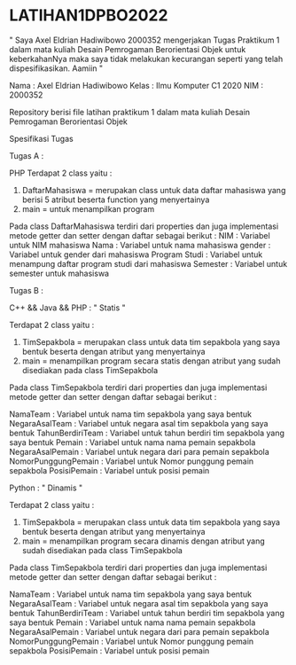 # LATIHAN1DPBO2022
" Saya Axel Eldrian Hadiwibowo 2000352 mengerjakan Tugas Praktikum 1 dalam mata kuliah Desain Pemrogaman Berorientasi Objek untuk keberkahanNya maka saya tidak melakukan kecurangan seperti yang telah dispesifikasikan. Aamiin "

Nama : Axel Eldrian Hadiwibowo
Kelas : Ilmu Komputer C1 2020
NIM : 2000352

Repository berisi file latihan praktikum 1 dalam mata kuliah Desain Pemrogaman Berorientasi Objek

Spesifikasi Tugas

Tugas A :

PHP
Terdapat 2 class yaitu :
1. DaftarMahasiswa = merupakan class untuk data daftar mahasiswa yang berisi 5 atribut beserta function yang menyertainya
2. main = untuk menampilkan program

Pada class DaftarMahasiswa terdiri dari properties dan juga implementasi metode getter dan setter dengan daftar sebagai berikut :
NIM : Variabel untuk NIM mahasiswa
Nama : Variabel untuk nama mahasiswa
gender : Variabel untuk gender dari mahasiswa
Program Studi : Variabel untuk menampung daftar program studi dari mahasiswa
Semester : Variabel untuk semester untuk mahasiswa

Tugas B :

C++ && Java && PHP : " Statis "

Terdapat 2 class yaitu :
1. TimSepakbola = merupakan class untuk data tim sepakbola yang saya bentuk beserta dengan atribut yang menyertainya
2. main = menampilkan program secara statis dengan atribut yang sudah disediakan pada class TimSepakbola

Pada class TimSepakbola terdiri dari properties dan juga implementasi metode getter dan setter dengan daftar sebagai berikut :

NamaTeam : Variabel untuk nama tim sepakbola yang saya bentuk
NegaraAsalTeam : Variabel untuk negara asal tim  sepakbola yang saya bentuk
TahunBerdiriTeam : Variabel untuk tahun berdiri tim sepakbola yang saya bentuk
Pemain : Variabel untuk nama nama pemain sepakbola
NegaraAsalPemain : Variabel untuk negara dari para pemain sepakbola
NomorPunggungPemain : Variabel untuk Nomor punggung pemain sepakbola
PosisiPemain : Variabel untuk posisi pemain

Python : " Dinamis "

Terdapat 2 class yaitu :
1. TimSepakbola = merupakan class untuk data tim sepakbola yang saya bentuk beserta dengan atribut yang menyertainya
2. main = menampilkan program secara dinamis dengan atribut yang sudah disediakan pada class TimSepakbola

Pada class TimSepakbola terdiri dari properties dan juga implementasi metode getter dan setter dengan daftar sebagai berikut :

NamaTeam : Variabel untuk nama tim sepakbola yang saya bentuk
NegaraAsalTeam : Variabel untuk negara asal tim  sepakbola yang saya bentuk
TahunBerdiriTeam : Variabel untuk tahun berdiri tim sepakbola yang saya bentuk
Pemain : Variabel untuk nama nama pemain sepakbola
NegaraAsalPemain : Variabel untuk negara dari para pemain sepakbola
NomorPunggungPemain : Variabel untuk Nomor punggung pemain sepakbola
PosisiPemain : Variabel untuk posisi pemain
 
